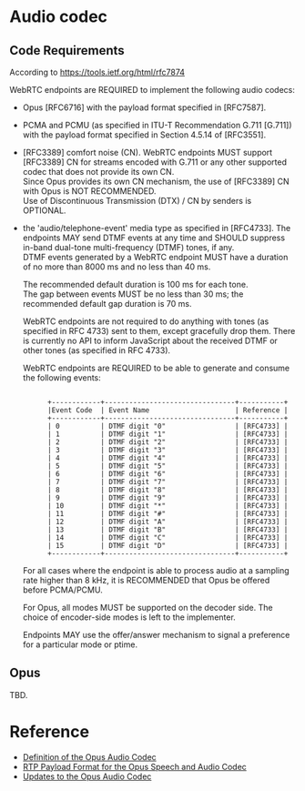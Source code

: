 # Audio codec

## Code Requirements

According to https://tools.ietf.org/html/rfc7874

WebRTC endpoints are REQUIRED to implement the following audio codecs:

* Opus [RFC6716] with the payload format specified in [RFC7587].

* PCMA and PCMU (as specified in ITU-T Recommendation G.711 [G.711])
  with the payload format specified in Section 4.5.14 of [RFC3551].
      
      
* [RFC3389] comfort noise (CN).  WebRTC endpoints MUST support [RFC3389] CN for streams encoded with G.711 or any other supported codec that does not provide its own CN.  
 Since Opus provides its own CN mechanism, the use of [RFC3389] CN with Opus is NOT RECOMMENDED.  
 Use of Discontinuous Transmission (DTX) / CN by senders is OPTIONAL.      


*  the 'audio/telephone-event' media type as specified in [RFC4733].
   The endpoints MAY send DTMF events at any time and SHOULD suppress in-band dual-tone multi-frequency (DTMF) tones, if any.  
   DTMF events generated by a WebRTC endpoint MUST have a duration of no more than 8000 ms and no less than 40 ms.  
   
   The recommended default duration is 100 ms for each tone.  
   The gap between events MUST be no less than 30 ms; the recommended default gap duration is 70 ms.
   
   WebRTC endpoints are not required to do anything with tones (as specified in RFC 4733) sent to them, except gracefully drop them.
   There is currently no API to inform JavaScript about the received DTMF or other tones (as specified in RFC 4733).  
   
   WebRTC endpoints are REQUIRED to be able to generate and consume the following  events:
   
   
   ```
      
         +------------+--------------------------------+-----------+
         |Event Code  | Event Name                     | Reference |
         +------------+--------------------------------+-----------+
         | 0          | DTMF digit "0"                 | [RFC4733] |
         | 1          | DTMF digit "1"                 | [RFC4733] |
         | 2          | DTMF digit "2"                 | [RFC4733] |
         | 3          | DTMF digit "3"                 | [RFC4733] |
         | 4          | DTMF digit "4"                 | [RFC4733] |
         | 5          | DTMF digit "5"                 | [RFC4733] |
         | 6          | DTMF digit "6"                 | [RFC4733] |
         | 7          | DTMF digit "7"                 | [RFC4733] |
         | 8          | DTMF digit "8"                 | [RFC4733] |
         | 9          | DTMF digit "9"                 | [RFC4733] |
         | 10         | DTMF digit "*"                 | [RFC4733] |
         | 11         | DTMF digit "#"                 | [RFC4733] |
         | 12         | DTMF digit "A"                 | [RFC4733] |
         | 13         | DTMF digit "B"                 | [RFC4733] |
         | 14         | DTMF digit "C"                 | [RFC4733] |
         | 15         | DTMF digit "D"                 | [RFC4733] |
         +------------+--------------------------------+-----------+

   ```
   

   For all cases where the endpoint is able to process audio at a sampling rate higher than 8 kHz, it is RECOMMENDED that Opus be offered before PCMA/PCMU.  
   
   For Opus, all modes MUST be supported on the decoder side.  The choice of encoder-side modes is left to the implementer.  
   
   Endpoints MAY use the offer/answer mechanism to signal a preference for a particular mode or ptime.


## Opus


TBD.

# Reference
* [ Definition of the Opus Audio Codec](https://tools.ietf.org/html/rfc6716)
* [RTP Payload Format for the Opus Speech and Audio Codec](https://tools.ietf.org/html/rfc7587)
* [Updates to the Opus Audio Codec](https://tools.ietf.org/html/rfc8251)
